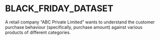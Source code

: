 # BLACK_FRIDAY_DATASET
A retail company “ABC Private Limited” wants to understand the customer purchase behaviour (specifically, purchase amount) against various products of different categories.
